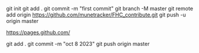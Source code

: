 

git init
git add .
git commit -m "first commit"
git branch -M master
git remote add origin https://github.com/munetracker/FHC_contribute.git
git push -u origin master



https://pages.github.com/



git add .
git commit -m "oct 8 2023"
git push origin master



